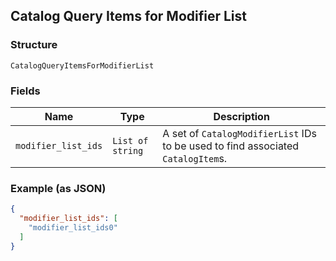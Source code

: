 ## Catalog Query Items for Modifier List

### Structure

`CatalogQueryItemsForModifierList`

### Fields

| Name | Type | Description |
|  --- | --- | --- |
| `modifier_list_ids` | `List of string` | A set of `CatalogModifierList` IDs to be used to find associated `CatalogItem`s. |

### Example (as JSON)

```json
{
  "modifier_list_ids": [
    "modifier_list_ids0"
  ]
}
```

